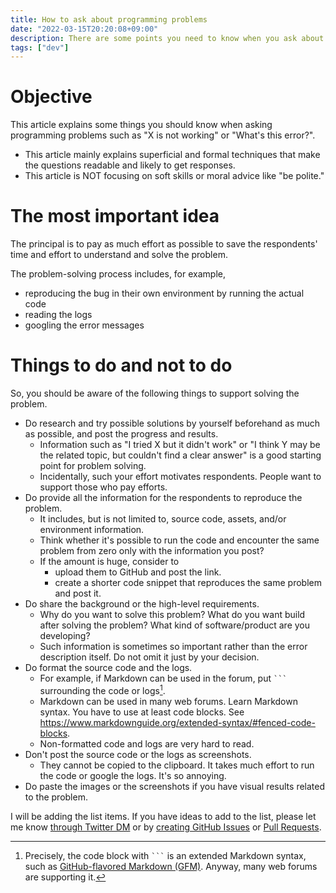 ```yaml
---
title: How to ask about programming problems
date: "2022-03-15T20:20:08+09:00"
description: There are some points you need to know when you ask about programming problems on forums.
tags: ["dev"]
---
```


# Objective
This article explains some things you should know when asking programming problems such as "X is not working" or "What's this error?".
* This article mainly explains superficial and formal techniques that make the questions readable and likely to get responses.
* This article is NOT focusing on soft skills or moral advice like "be polite."

# The most important idea
The principal is to pay as much effort as possible to save the respondents' time and effort to understand and solve the problem.

The problem-solving process includes, for example,
* reproducing the bug in their own environment by running the actual code
* reading the logs
* googling the error messages

# Things to do and not to do
So, you should be aware of the following things to support solving the problem.

* Do research and try possible solutions by yourself beforehand as much as possible, and post the progress and results.
  * Information such as "I tried X but it didn't work" or "I think Y may be the related topic, but couldn't find a clear answer" is a good starting point for problem solving.
  * Incidentally, such your effort motivates respondents. People want to support those who pay efforts.
* Do provide all the information for the respondents to reproduce the problem.
  * It includes, but is not limited to, source code, assets, and/or environment information.
  * Think whether it's possible to run the code and encounter the same problem from zero only with the information you post?
  * If the amount is huge, consider to
    * upload them to GitHub and post the link.
    * create a shorter code snippet that reproduces the same problem and post it.
* Do share the background or the high-level requirements.
  * Why do you want to solve this problem? What do you want build after solving the problem? What kind of software/product are you developing?
  * Such information is sometimes so important rather than the error description itself. Do not omit it just by your decision.
* Do format the source code and the logs.
  * For example, if Markdown can be used in the forum, put ` ``` ` surrounding the code or logs[^1].
  * Markdown can be used in many web forums. Learn Markdown syntax. You have to use at least code blocks. See https://www.markdownguide.org/extended-syntax/#fenced-code-blocks.
  * Non-formatted code and logs are very hard to read.
* Don't post the source code or the logs as screenshots.
  * They cannot be copied to the clipboard. It takes much effort to run the code or google the logs. It's so annoying.
* Do paste the images or the screenshots if you have visual results related to the problem.

I will be adding the list items. If you have ideas to add to the list, please let me know [through Twitter DM](https://twitter.com/whitphx) or by [creating GitHub Issues](https://github.com/whitphx/whitphx.info/issues) or [Pull Requests](https://github.com/whitphx/whitphx.info/pulls).

[^1]: Precisely, the code block with ` ``` ` is an extended Markdown syntax, such as [GitHub-flavored Markdown (GFM)](https://github.github.com/gfm/). Anyway, many web forums are supporting it.

